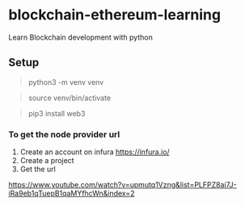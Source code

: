 # blockchain-ethereum-learning
Learn Blockchain development with python


## Setup
> python3 -m venv venv

> source venv/bin/activate

> pip3 install web3

### To get the node provider url
1. Create an account on infura https://infura.io/
2. Create a project
3. Get the url

https://www.youtube.com/watch?v=upmutq1Vzng&list=PLFPZ8ai7J-iRa9eb1qTuepB1qaMYfhcWn&index=2